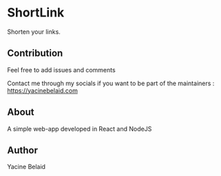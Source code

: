 # ShortLink
Shorten your links.

## Contribution 
Feel free to add issues and comments

Contact me through my socials if you want to be part of the maintainers : https://yacinebelaid.com


## About
A simple web-app developed in React and NodeJS

## Author 
Yacine Belaid
